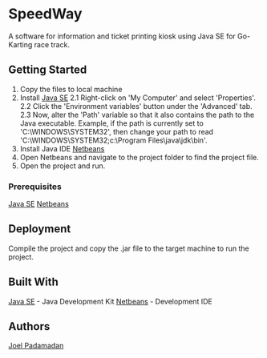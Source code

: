 # SpeedWay

A software for information and ticket printing kiosk using Java SE for Go-Karting race track.

## Getting Started

1. Copy the files to local machine
2. Install [Java SE](http://www.oracle.com/technetwork/java/javase/downloads/jdk8-downloads-2133151.html)
    2.1 Right-click on 'My Computer' and select 'Properties'.
    2.2 Click the 'Environment variables' button under the 'Advanced' tab.
    2.3 Now, alter the 'Path' variable so that it also contains the path to the Java executable. Example, if the path is currently set to 'C:\WINDOWS\SYSTEM32', then change your path to read 'C:\WINDOWS\SYSTEM32;c:\Program Files\java\jdk\bin'.
3. Install Java IDE [Netbeans](https://www.netbeans.org/index.html)
4. Open Netbeans and navigate to the project folder to find the project file.
5. Open the project and run.

### Prerequisites

[Java SE](http://www.oracle.com/technetwork/java/javase/downloads/jdk8-downloads-2133151.html)
[Netbeans](https://www.netbeans.org/index.html)

## Deployment

Compile the project and copy the .jar file to the target machine to run the project.

## Built With
[Java SE](http://www.oracle.com/technetwork/java/javase/downloads/jdk8-downloads-2133151.html) - Java Development Kit
[Netbeans](https://www.netbeans.org/index.html) - Development IDE

## Authors

[Joel Padamadan](https://github.com/joelpadamadan)
